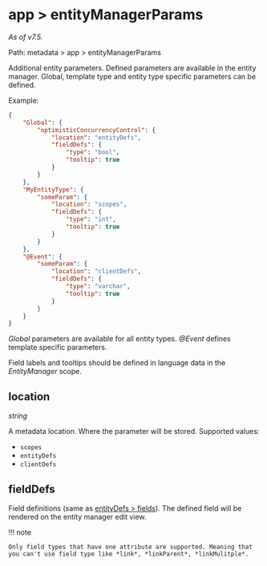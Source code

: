 # app > entityManagerParams

*As of v7.5.*

Path: metadata > app > entityManagerParams

Additional entity parameters. Defined parameters are available in the entity manager. Global, template type and entity type specific parameters can be defined.

Example:

```json
{
    "Global": {
        "optimisticConcurrencyControl": {
            "location": "entityDefs",
            "fieldDefs": {
                "type": "bool",
                "tooltip": true
            }
        }
    },
    "MyEntityType": {
        "someParam": {
            "location": "scopes",
            "fieldDefs": {
                "type": "int",
                "tooltip": true
            }
        }
    },
    "@Event": {
        "someParam": {
            "location": "clientDefs",
            "fieldDefs": {
                "type": "varchar",
                "tooltip": true
            }
        }
    }
}

```

*Global* parameters are available for all entity types. *@Event* defines template specific parameters.

Field labels and tooltips should be defined in language data in the *EntityManager* scope.

## location

*string*

A metadata location. Where the parameter  will be stored. Supported values:

* `scopes`
* `entityDefs`
* `clientDefs`

## fieldDefs

Field definitions (same as [entityDefs > fields](entity-defs.md#fields)). The defined field will be rendered on the entity manager edit view.

!!! note

    Only field types that have one attribute are supported. Meaning that you can't use field type like *link*, *linkParent*, *linkMulitple*.
